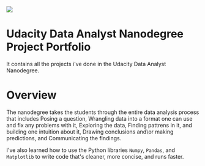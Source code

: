<img src="https://raw.githubusercontent.com/joleneyao/joleneyao.github.io/master/images/Udacitylogo.png">

# Udacity Data Analyst Nanodegree Project Portfolio
It contains all the projects i've done in the Udacity Data Analyst Nanodegree.

# Overview
The nanodegree takes the students through the entire data analysis process that includes Posing a question, Wrangling data into a format one can use and fix any problems with it, Exploring the data, Finding pattrens in it, and building one intuition about it, Drawing conclusions and\or making predictions, and Communicating the findings.

I've also learned how to use the Python libraries `Numpy`, `Pandas`, and `Matplotlib` to write code that's cleaner, more concise, and runs faster.

